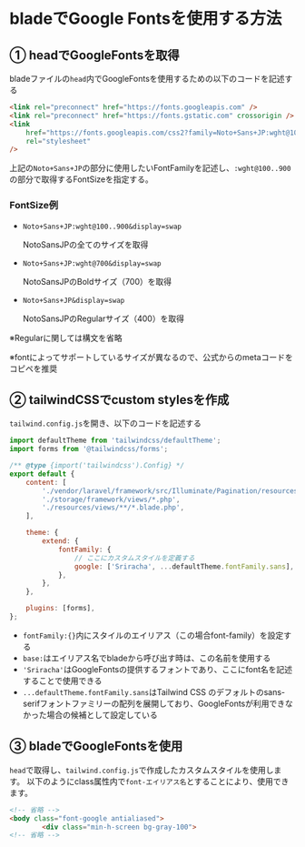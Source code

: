 # bladeでGoogle Fontsを使用する方法
## ① headでGoogleFontsを取得
bladeファイルの`head`内でGoogleFontsを使用するための以下のコードを記述する
```html
<link rel="preconnect" href="https://fonts.googleapis.com" />
<link rel="preconnect" href="https://fonts.gstatic.com" crossorigin />
<link
    href="https://fonts.googleapis.com/css2?family=Noto+Sans+JP:wght@100..900&display=swap"
    rel="stylesheet"
/>
```
上記の`Noto+Sans+JP`の部分に使用したいFontFamilyを記述し、`:wght@100..900`の部分で取得するFontSizeを指定する。

### FontSize例
- `Noto+Sans+JP:wght@100..900&display=swap`
    
    NotoSansJPの全てのサイズを取得

- `Noto+Sans+JP:wght@700&display=swap`
    
    NotoSansJPのBoldサイズ（700）を取得

- `Noto+Sans+JP&display=swap`
    
    NotoSansJPのRegularサイズ（400）を取得
    
※Regularに関しては構文を省略
    
※fontによってサポートしているサイズが異なるので、公式からのmetaコードをコピペを推奨

## ② tailwindCSSでcustom stylesを作成
`tailwind.config.js`を開き、以下のコードを記述する
```javascript
import defaultTheme from 'tailwindcss/defaultTheme';
import forms from '@tailwindcss/forms';

/** @type {import('tailwindcss').Config} */
export default {
    content: [
        './vendor/laravel/framework/src/Illuminate/Pagination/resources/views/*.blade.php',
        './storage/framework/views/*.php',
        './resources/views/**/*.blade.php',
    ],

    theme: {
        extend: {
            fontFamily: {
                // ここにカスタムスタイルを定義する
                google: ['Sriracha', ...defaultTheme.fontFamily.sans],
            },
        },
    },

    plugins: [forms],
};
```
- `fontFamily:{}`内にスタイルのエイリアス（この場合font-family）を設定する
- `base:`はエイリアス名でbladeから呼び出す時は、この名前を使用する
- `'Sriracha'`はGoogleFontsの提供するフォントであり、ここにfont名を記述することで使用できる
- `...defaultTheme.fontFamily.sans`はTailwind CSS のデフォルトのsans-serifフォントファミリーの配列を展開しており、GoogleFontsが利用できなかった場合の候補として設定している

## ③ bladeでGoogleFontsを使用
`head`で取得し、`tailwind.config.js`で作成したカスタムスタイルを使用します。
以下のようにclass属性内で`font-エイリアス名`とすることにより、使用できます。
```html
<!-- 省略 -->
<body class="font-google antialiased">
        <div class="min-h-screen bg-gray-100">
<!-- 省略 -->
```
